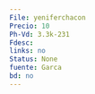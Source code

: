 ```yaml
---
File: yeniferchacon
Precio: 10
Ph-Vd: 3.3k-231
Fdesc: 
links: no
Status: None
fuente: Garca
bd: no
---
```

